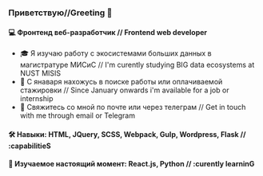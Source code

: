 ### Приветствую//Greeting 👋


#### 💻 Фронтенд веб-разработчик // Frontend web developer


- 🎓 Я изучаю работу с экосистемами больших данных в магистратуре МИСиС // I'm curently studying BIG data ecosystems at NUST MISIS
- 🤔 С янаваря нахожусь в поиске работы или оплачиваемой стажировки // Since January onwards i'm available for a job or internship
- 💬 Свяжитесь со мной по почте или через телеграм // Get in touch with me through email or Telegram


#### 🛠 Навыки: HTML, JQuery, SCSS, Webpack, Gulp, Wordpress, Flask // :capabilitieS
#### 🌱 Изучаемое настоящий момент: React.js, Python // :curently learninG

